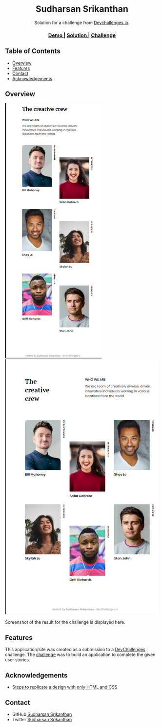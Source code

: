 <!-- Please update value in the {}  -->

<h1 align="center">Sudharsan Srikanthan</h1>

<div align="center">
   Solution for a challenge from  <a href="http://devchallenges.io" target="_blank">Devchallenges.io</a>.
</div>

<div align="center">
  <h3>
    <a href="https://sudharsansrikanthan.github.io/My-team-page//src/html/index.html">
      Demo
    </a>
    <span> | </span>
    <a href="https://sudharsansrikanthan.github.io/My-team-page//src/html/index.html">
      Solution
    </a>
    <span> | </span>
    <a href="https://devchallenges.io/challenges/hhmesazsqgKXrTkYkt0U">
      Challenge
    </a>
  </h3>
</div>

<!-- TABLE OF CONTENTS -->

## Table of Contents

- [Overview](#overview)
- [Features](#features)
- [Contact](#contact)
- [Acknowledgements](#acknowledgements)

<!-- OVERVIEW -->

## Overview

![screenshot1](https://github.com/sudharsansrikanthan/My-team-page/blob/master/Screenshot1.png)
![screenshot2](https://github.com/sudharsansrikanthan/My-team-page/blob/master/Screenshot2.png)

Screenshot of the result for the challenge is displayed here.

## Features

This application/site was created as a submission to a [DevChallenges](https://devchallenges.io/challenges) challenge. The [challenge](https://devchallenges.io/challenges/hhmesazsqgKXrTkYkt0U) was to build an application to complete the given user stories.


## Acknowledgements

- [Steps to replicate a design with only HTML and CSS](https://devchallenges-blogs.web.app/how-to-replicate-design/)

## Contact

- GitHub [Sudharsan Srikanthan](https://github.com/sudharsansrikanthan)
- Twitter [Sudharsan Srikanthan](https://twitter.com/SudharsanSrika1)

